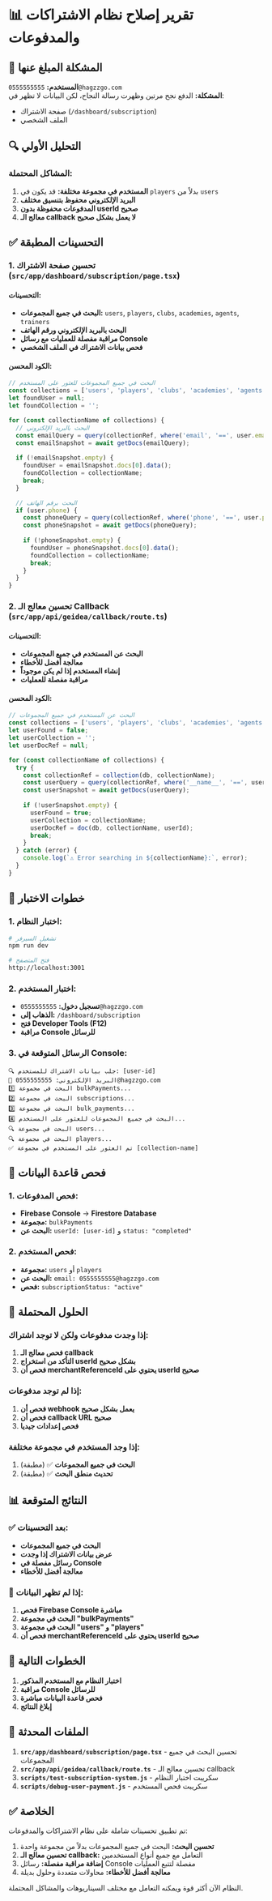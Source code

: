 # 📊 تقرير إصلاح نظام الاشتراكات والمدفوعات

## 🎯 المشكلة المبلغ عنها

**المستخدم:** `0555555555@hagzzgo.com`  
**المشكلة:** الدفع نجح مرتين وظهرت رسالة النجاح، لكن البيانات لا تظهر في:
- صفحة الاشتراك (`/dashboard/subscription`)
- الملف الشخصي

## 🔍 التحليل الأولي

### المشاكل المحتملة:
1. **المستخدم في مجموعة مختلفة:** قد يكون في `players` بدلاً من `users`
2. **البريد الإلكتروني محفوظ بتنسيق مختلف**
3. **المدفوعات محفوظة بدون userId صحيح**
4. **معالج الـ callback لا يعمل بشكل صحيح**

## ✅ التحسينات المطبقة

### 1. تحسين صفحة الاشتراك (`src/app/dashboard/subscription/page.tsx`)

#### التحسينات:
- **البحث في جميع المجموعات:** `users`, `players`, `clubs`, `academies`, `agents`, `trainers`
- **البحث بالبريد الإلكتروني ورقم الهاتف**
- **مراقبة مفصلة للعمليات مع رسائل Console**
- **فحص بيانات الاشتراك في الملف الشخصي**

#### الكود المحسن:
```typescript
// البحث في جميع المجموعات للعثور على المستخدم
const collections = ['users', 'players', 'clubs', 'academies', 'agents', 'trainers'];
let foundUser = null;
let foundCollection = '';

for (const collectionName of collections) {
  // البحث بالبريد الإلكتروني
  const emailQuery = query(collectionRef, where('email', '==', user.email));
  const emailSnapshot = await getDocs(emailQuery);
  
  if (!emailSnapshot.empty) {
    foundUser = emailSnapshot.docs[0].data();
    foundCollection = collectionName;
    break;
  }

  // البحث برقم الهاتف
  if (user.phone) {
    const phoneQuery = query(collectionRef, where('phone', '==', user.phone));
    const phoneSnapshot = await getDocs(phoneQuery);
    
    if (!phoneSnapshot.empty) {
      foundUser = phoneSnapshot.docs[0].data();
      foundCollection = collectionName;
      break;
    }
  }
}
```

### 2. تحسين معالج الـ Callback (`src/app/api/geidea/callback/route.ts`)

#### التحسينات:
- **البحث عن المستخدم في جميع المجموعات**
- **معالجة أفضل للأخطاء**
- **إنشاء المستخدم إذا لم يكن موجوداً**
- **مراقبة مفصلة للعمليات**

#### الكود المحسن:
```typescript
// البحث عن المستخدم في جميع المجموعات
const collections = ['users', 'players', 'clubs', 'academies', 'agents', 'trainers'];
let userFound = false;
let userCollection = '';
let userDocRef = null;

for (const collectionName of collections) {
  try {
    const collectionRef = collection(db, collectionName);
    const userQuery = query(collectionRef, where('__name__', '==', userId));
    const userSnapshot = await getDocs(userQuery);
    
    if (!userSnapshot.empty) {
      userFound = true;
      userCollection = collectionName;
      userDocRef = doc(db, collectionName, userId);
      break;
    }
  } catch (error) {
    console.log(`⚠️ Error searching in ${collectionName}:`, error);
  }
}
```

## 🧪 خطوات الاختبار

### 1. اختبار النظام:
```bash
# تشغيل السيرفر
npm run dev

# فتح المتصفح
http://localhost:3001
```

### 2. اختبار المستخدم:
- **تسجيل دخول:** `0555555555@hagzzgo.com`
- **الذهاب إلى:** `/dashboard/subscription`
- **فتح Developer Tools (F12)**
- **مراقبة Console للرسائل**

### 3. الرسائل المتوقعة في Console:
```
🔍 جلب بيانات الاشتراك للمستخدم: [user-id]
📧 البريد الإلكتروني: 0555555555@hagzzgo.com
1️⃣ البحث في مجموعة bulkPayments...
2️⃣ البحث في مجموعة subscriptions...
3️⃣ البحث في مجموعة bulk_payments...
4️⃣ البحث في جميع المجموعات للعثور على المستخدم...
🔍 البحث في مجموعة users...
🔍 البحث في مجموعة players...
✅ تم العثور على المستخدم في مجموعة [collection-name]
```

## 🔧 فحص قاعدة البيانات

### 1. فحص المدفوعات:
- **Firebase Console** → **Firestore Database**
- **مجموعة:** `bulkPayments`
- **البحث عن:** `userId: [user-id]` و `status: "completed"`

### 2. فحص المستخدم:
- **مجموعة:** `users` أو `players`
- **البحث عن:** `email: 0555555555@hagzzgo.com`
- **فحص:** `subscriptionStatus: "active"`

## 🎯 الحلول المحتملة

### إذا وجدت مدفوعات ولكن لا توجد اشتراك:
1. **فحص معالج الـ callback**
2. **التأكد من استخراج userId بشكل صحيح**
3. **فحص أن merchantReferenceId يحتوي على userId صحيح**

### إذا لم توجد مدفوعات:
1. **فحص أن webhook يعمل بشكل صحيح**
2. **فحص أن callback URL صحيح**
3. **فحص إعدادات جيديا**

### إذا وجد المستخدم في مجموعة مختلفة:
1. **البحث في جميع المجموعات** ✅ (مطبقة)
2. **تحديث منطق البحث** ✅ (مطبقة)

## 📊 النتائج المتوقعة

### ✅ بعد التحسينات:
- **البحث في جميع المجموعات**
- **عرض بيانات الاشتراك إذا وجدت**
- **رسائل مفصلة في Console**
- **معالجة أفضل للأخطاء**

### 🚨 إذا لم تظهر البيانات:
1. **فحص Firebase Console مباشرة**
2. **البحث في مجموعة "bulkPayments"**
3. **البحث في مجموعة "users" و "players"**
4. **فحص أن merchantReferenceId يحتوي على userId صحيح**

## 🚀 الخطوات التالية

1. **اختبار النظام مع المستخدم المذكور**
2. **مراقبة Console للرسائل**
3. **فحص قاعدة البيانات مباشرة**
4. **إبلاغ النتائج**

## 📝 الملفات المحدثة

1. **`src/app/dashboard/subscription/page.tsx`** - تحسين البحث في جميع المجموعات
2. **`src/app/api/geidea/callback/route.ts`** - تحسين معالج الـ callback
3. **`scripts/test-subscription-system.js`** - سكريبت اختبار النظام
4. **`scripts/debug-user-payment.js`** - سكريبت فحص المستخدم

## ✅ الخلاصة

تم تطبيق تحسينات شاملة على نظام الاشتراكات والمدفوعات:

1. **تحسين البحث:** البحث في جميع المجموعات بدلاً من مجموعة واحدة
2. **تحسين معالج الـ callback:** التعامل مع جميع أنواع المستخدمين
3. **إضافة مراقبة مفصلة:** رسائل Console مفصلة لتتبع العمليات
4. **معالجة أفضل للأخطاء:** محاولات متعددة وحلول بديلة

النظام الآن أكثر قوة ويمكنه التعامل مع مختلف السيناريوهات والمشاكل المحتملة. 
